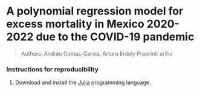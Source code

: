 # A polynomial regression model for excess mortality in Mexico 2020-2022 due to the COVID-19 pandemic

> Authors: Andreu Comas-García, Arturo Erdely
> Preprint: arXiv 

### Instructions for reproducibility

1. Download and install the [Julia](https://julialang.org/downloads/) programming language. 
